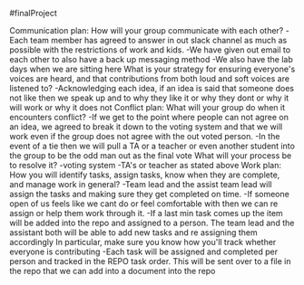 #finalProject

Communication plan:
How will your group communicate with each other?
-Each team member has agreed to answer in out slack channel as much as possible with the restrictions of work and kids.
-We have given out email to each other to also have a back up messaging method
-We also have the lab days when we are sitting here
What is your strategy for ensuring everyone's voices are heard, and that contributions from both loud and soft voices are listened to?
-Acknowledging each idea, if an idea is said that someone does not like then we speak up and to why they like it or why they dont or why it will work or why it does not
Conflict plan: What will your group do when it encounters conflict?
-If we get to the point where people can not agree on an idea, we agreed to break it down to the voting system and that we will work even if the group does not agree with the out voted person.
-In the event of a tie then we will pull a TA or a teacher or even another student into the group to be the odd man out as the final vote
What will your process be to resolve it?
-voting system
-TA's or teacher as stated above
Work plan: How you will identify tasks, assign tasks, know when they are complete, and manage work in general?
-Team lead and the assist team lead will assign the tasks and making sure they get completed on time.
-If someone open of us feels like we cant do or feel comfortable with then we can re assign or help them work through it.
-If a last min task comes up the item will be added into the repo and assigned to a person. The team lead and the assistant both will be able to add new tasks and re assigning them accordingly
In particular, make sure you know how you'll track whether everyone is contributing
-Each task will be assigned and completed per person and tracked in the REPO task order. This will be sent over to a file in the repo that we can add into a document into the repo
